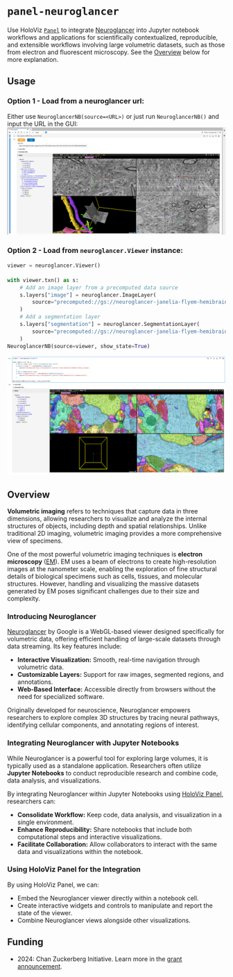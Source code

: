 # `panel-neuroglancer` 
Use HoloViz [`Panel`](https://panel.holoviz.org/) to integrate [Neuroglancer](https://www.github.com/google/neuroglancer) into Jupyter notebook workflows and applications for scientifically contextualized, reproducible, and extensible workflows involving large volumetric datasets, such as those from electron and fluorescent microscopy. See the [Overview](#overview) below for more explanation.

## Usage
### Option 1 - Load from a neuroglancer url:
Either use `NeuroglancerNB(source=<URL>)` or just run `NeuroglancerNB()` and input the URL in the GUI:
![](assets/demo_fromurl.png)


### Option 2 - Load from `neuroglancer.Viewer` instance:

```python
viewer = neuroglancer.Viewer()

with viewer.txn() as s:
    # Add an image layer from a precomputed data source
    s.layers["image"] = neuroglancer.ImageLayer(
        source="precomputed://gs://neuroglancer-janelia-flyem-hemibrain/emdata/clahe_yz/jpeg",
    )
    # Add a segmentation layer
    s.layers["segmentation"] = neuroglancer.SegmentationLayer(
        source="precomputed://gs://neuroglancer-janelia-flyem-hemibrain/v1.1/segmentation",
    )
NeuroglancerNB(source=viewer, show_state=True)
```
![](assets/demo_fromviewer.png)

## Overview

**Volumetric imaging** refers to techniques that capture data in three dimensions, allowing researchers to visualize and analyze the internal structures of objects, including depth and spatial relationships. Unlike traditional 2D imaging, volumetric imaging provides a more comprehensive view of specimens.

One of the most powerful volumetric imaging techniques is **electron microscopy** ([EM](https://en.wikipedia.org/wiki/Electron_microscope)). EM uses a beam of electrons to create high-resolution images at the nanometer scale, enabling the exploration of fine structural details of biological specimens such as cells, tissues, and molecular structures. However, handling and visualizing the massive datasets generated by EM poses significant challenges due to their size and complexity.

### Introducing Neuroglancer

[Neuroglancer](https://github.com/google/neuroglancer) by Google is a WebGL-based viewer designed specifically for volumetric data, offering efficient handling of large-scale datasets through data streaming. Its key features include:

- **Interactive Visualization:** Smooth, real-time navigation through volumetric data.
- **Customizable Layers:** Support for raw images, segmented regions, and annotations.
- **Web-Based Interface:** Accessible directly from browsers without the need for specialized software.

Originally developed for neuroscience, Neuroglancer empowers researchers to explore complex 3D structures by tracing neural pathways, identifying cellular components, and annotating regions of interest.

### Integrating Neuroglancer with Jupyter Notebooks

While Neuroglancer is a powerful tool for exploring large volumes, it is typically used as a standalone application. Researchers often utilize **Jupyter Notebooks** to conduct reproducible research and combine code, data analysis, and visualizations.

By integrating Neuroglancer within Jupyter Notebooks using [HoloViz Panel](https://panel.holoviz.org/), researchers can:

- **Consolidate Workflow:** Keep code, data analysis, and visualization in a single environment.
- **Enhance Reproducibility:** Share notebooks that include both computational steps and interactive visualizations.
- **Facilitate Collaboration:** Allow collaborators to interact with the same data and visualizations within the notebook.

### Using HoloViz Panel for the Integration

By using HoloViz Panel, we can:

- Embed the Neuroglancer viewer directly within a notebook cell.
- Create interactive widgets and controls to manipulate and report the state of the viewer.
- Combine Neuroglancer views alongside other visualizations.

## Funding

- 2024: Chan Zuckerberg Initiative. Learn more in the [grant announcement](https://blog.bokeh.org/announcing-czi-funding-for-bokeh-for-bioscience-5f74426c011a).
